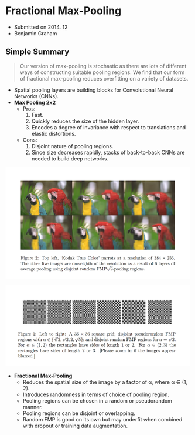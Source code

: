 # Fractional Max-Pooling

- Submitted on 2014. 12
- Benjamin Graham

## Simple Summary

> Our version of max-pooling is stochastic as there are lots of different ways of constructing suitable pooling regions. We find that our form of fractional max-pooling reduces overfitting on a variety of datasets.


- Spatial pooling layers are building blocks for Convolutional Neural Networks (CNNs).
- **Max Pooling 2x2**
	- Pros:
		1. Fast.
		2. Quickly reduces the size of the hidden layer.
		3. Encodes a degree of invariance with respect to translations and elastic distortions.
	- Cons:
		1. Disjoint nature of pooling regions.
		2. Since size decreases rapidly, stacks of back-to-back CNNs are needed to build deep networks.

![images](../../images/fractional_max-pooling_1.png)

![images](../../images/fractional_max-pooling_2.png)


- **Fractional Max-Pooling**
	- Reduces the spatial size of the image by a factor of α, where α ∈ (1, 2).
	- Introduces randomness in terms of choice of pooling region.
	- Pooling regions can be chosen in a random or pseudorandom manner.
	- Pooling regions can be disjoint or overlapping.
	- Random FMP is good on its own but may underfit when combined with dropout or training data augmentation.